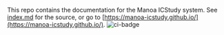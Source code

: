 This repo contains the documentation for the Manoa ICStudy system. See [index.md](index.md) for the source, or go to [https://manoa-icstudy.github.io/](https://manoa-icstudy.github.io/).
![ci-badge](https://github.com/manoa-icstudy/manoa-icstudy/actions/workflows/ci.yml/badge.svg)
